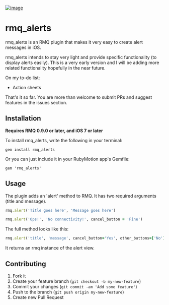 [![image](http://ir_wp.s3.amazonaws.com/wp-content/uploads/sites/19/2014/09/rmq_plugin.png)](http://rubymotionquery.com)

# rmq_alerts

rmq_alerts is an RMQ plugin that makes it very easy to create alert messages in iOS.

rmq_alerts intends to stay very light and provide specific functionality (to display alerts easily). This is a very early version and I will be adding more related functionality hopefully in the near future.

On my to-do list:

* Action sheets

That's it so far. You are more than welcome to submit PRs and suggest features in the issues section.

## Installation

**Requires RMQ 0.9.0 or later, and iOS 7 or later**

To install rmq_alerts, write the following in your terminal:

`gem install rmq_alerts`

Or you can just include it in your RubyMotion app's Gemfile:

`gem 'rmq_alerts'`

## Usage

The plugin adds an 'alert' method to RMQ. It has two required arguments (title and message).

```ruby
rmq.alert('Title goes here', 'Message goes here')
```

```ruby
rmq.alert('Ops!', 'No connectivity!', cancel_button = 'Fine')
```

The full method looks like this:

```ruby
rmq.alert('title', 'message', cancel_button='Yes', other_buttons=['No'], delegate=self)
```

It returns an rmq instance of the alert view.

## Contributing

1. Fork it
2. Create your feature branch (`git checkout -b my-new-feature`)
3. Commit your changes (`git commit -am 'Add some feature'`)
4. Push to the branch (`git push origin my-new-feature`)
5. Create new Pull Request
